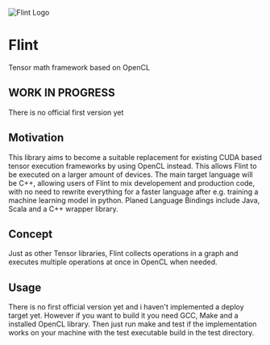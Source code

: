 ![Flint Logo](https://repository-images.githubusercontent.com/477020131/aa1fcc73-4072-4ca8-b3c5-04605657cefa)
# Flint
Tensor math framework based on OpenCL

## WORK IN PROGRESS ##
There is no official first version yet

## Motivation ##
This library aims to become a suitable replacement for existing CUDA based tensor execution frameworks by using OpenCL instead.
This allows Flint to be executed on a larger amount of devices. The main target language will be C++, allowing users of Flint to mix developement and production code, with no need to rewrite everything for a faster language after e.g. training a machine learning model in python.
Planed Language Bindings include Java, Scala and a C++ wrapper library.

## Concept ##
Just as other Tensor libraries, Flint collects operations in a graph and executes multiple operations at once in OpenCL when needed. 

## Usage ##
There is no first official version yet and i haven't implemented a deploy target yet. However if you want to build it you need GCC, Make and a installed OpenCL library. Then just run make and test if the implementation works on your machine with the test executable build in the test directory.
